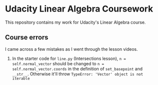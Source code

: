 # Udacity Linear Algebra Coursework
This repository contains my work for Udacity's Linear Algebra course.

## Course errors
I came across a few mistakes as I went through the lesson videos.

1. In the starter code for `line.py` (Intersections lesson), `n = self.normal_vector` should be changed to `n = self.normal_vector.coords` in the definition of `set_basepoint` and `__str__`. Otherwise it'll throw `TypeError: 'Vector' object is not iterable`